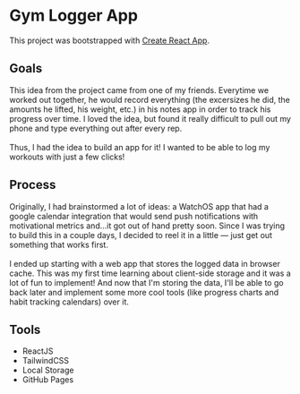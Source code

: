 # Gym Logger App

This project was bootstrapped with [Create React App](https://github.com/facebook/create-react-app).

## Goals

This idea from the project came from one of my friends. Everytime we worked out together, he would record everything (the excersizes he did, the amounts he lifted, his weight, etc.) in his notes app in order to track his progress over time. I loved the idea, but found it really difficult to pull out my phone and type everything out after every rep. <br />
<br />
Thus, I had the idea to build an app for it! I wanted to be able to log my workouts with just a few clicks!

## Process

Originally, I had brainstormed a lot of ideas: a WatchOS app that had a google calendar integration that would send push notifications with motivational metrics and...it got out of hand pretty soon. Since I was trying to build this in a couple days, I decided to reel it in a little — just get out something that works first.
<br />
<br />
I ended up starting with a web app that stores the logged data in browser cache. This was my first time learning about client-side storage and it was a lot of fun to implement! And now that I'm storing the data, I'll be able to go back later and implement some more cool tools (like progress charts and habit tracking calendars) over it.

## Tools

- ReactJS <br />
- TailwindCSS <br />
- Local Storage <br />
- GitHub Pages <br />
